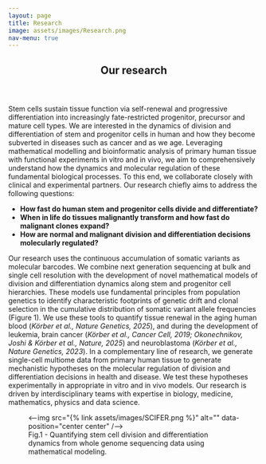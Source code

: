 ```yaml
---
layout: page
title: Research
image: assets/images/Research.png
nav-menu: true
---
```


<!-- Main -->
<div id="main" class="alt">


<!-- One -->
<section id="one">
	<div class="inner">
		<header class="major">
			<h2>Our research</h2>
		</header>
		<p>Stem cells sustain tissue function via self-renewal and progressive differentiation into increasingly fate-restricted progenitor, precursor and mature cell types. We are interested in the dynamics of division and differentiation of stem and progenitor cells in human and how they become subverted in diseases such as cancer and as we age. Leveraging mathematical modelling and bioinformatic analysis of primary human tissue with functional experiments in vitro and in vivo, we aim to comprehensively understand how the dynamics and molecular regulation of these fundamental biological processes. To this end, we collaborate closely with clinical and experimental partners. Our research chiefly aims to address the following questions:</p>
		<ul>
  			<b><li>How fast do human stem and progenitor cells divide and differentiate?</li></b>
  			<b><li>When in life do tissues malignantly transform and how fast do malignant clones expand?</li></b>
  			<b><li>How are normal and malignant division and differentiation decisions molecularly regulated?</li></b>
		</ul>
		<p>
			Our research uses the continuous accumulation of somatic variants as molecular barcodes. We combine next generation sequencing at bulk and single cell resolution with the development of novel mathematical models of division and differentiation dynamics along stem and progenitor cell hierarchies. These models use fundamental principles from population genetics to identify characteristic footprints of genetic drift and clonal selection in the cumulative distribution of somatic variant allele frequencies (Figure 1). We use these tools to quantify tissue renewal in the aging human blood (<i>Körber et al., Nature Genetics, 2025</i>), and during the development of leukemia, brain cancer (<i>Körber et al., Cancer Cell, 2019; Okonechnikov, Joshi & Körber et al., Nature, 2025</i>) and neuroblastoma (<i>Körber et al., Nature Genetics, 2023</i>). In a complementary line of research, we generate single-cell multiome data from primary human tissue to generate mechanistic hypotheses on the molecular regulation of division and differentiation decisions in health and disease. We test these hypotheses experimentally in appropriate in vitro and in vivo models. Our research is driven by interdisciplinary teams with expertise in biology, medicine, mathematics, physics and data science.		</p>
	</div>
		<figure>
			<--img src="{% link assets/images/SCIFER.png %}" alt="" data-position="center center" /-->
			<figcaption>Fig.1 - Quantifying stem cell division and differentiation dynamics from whole genome sequencing data using mathematical modeling.</figcaption>		
		</figure>
</section>
